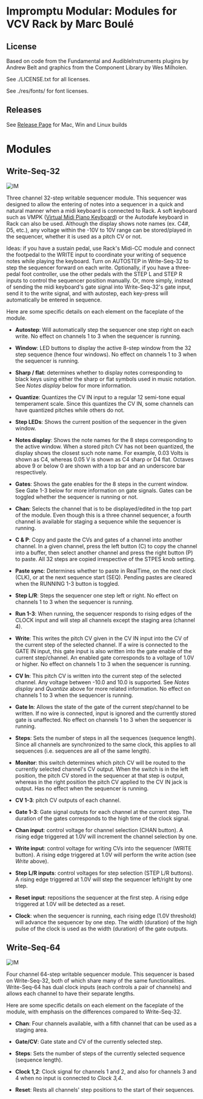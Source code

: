 # Impromptu Modular: Modules for VCV Rack by Marc Boulé

## License

Based on code from the Fundamental and AudibleInstruments plugins by Andrew Belt and graphics from the Component Library by Wes Milholen.

See ./LICENSE.txt for all licenses.

See ./res/fonts/ for font licenses.

## Releases

See [Release Page](https://github.com/MarcBoule/ImpromptuModular/releases) for Mac, Win and Linux builds


# Modules

## Write-Seq-32

![IM](https://github.com/MarcBoule/ImpromptuModular/WriteSeq32.jpg)

Three channel 32-step writable sequencer module. This sequencer was designed to allow the entering of notes into a sequencer in a quick and natural manner when a midi keyboard is connected to Rack. A soft keyboard such as VMPK ([Virtual Midi Piano Keyboard](http://vmpk.sourceforge.net/)) or the Autodafe keyboard in Rack can also be used. Although the display shows note names (ex. C4#, D5, etc.), any voltage within the -10V to 10V range can be stored/played in the sequencer, whether it is used as a pitch CV or not.

Ideas: if you have a sustain pedal, use Rack's Midi-CC module and connect the footpedal to the WRITE input to coordinate your writing of sequence notes while playing the keyboard. Turn on AUTOSTEP in Write-Seq-32 to step the sequencer forward on each write. Optionally, if you have a three-pedal foot controller, use the other pedals with the STEP L and STEP R inputs to control the sequencer position manually. Or, more simply, instead of sending the midi keyboard's gate signal into Write-Seq-32's gate input, send it to the write signal, and with autostep, each key-press will automatically be entered in sequence.

Here are some specific details on each element on the faceplate of the module.

* **Autostep**: Will automatically step the sequencer one step right on each write. No effect on channels 1 to 3 when the sequencer is running.

* **Window**: LED buttons to display the active 8-step window from the 32 step sequence (hence four windows). No effect on channels 1 to 3 when the sequencer is running.

* **Sharp / flat**: determines whether to display notes corresponding to black keys using either the sharp or flat symbols used in music notation. See _Notes display_ below for more information.

* **Quantize**: Quantizes the CV IN input to a regular 12 semi-tone equal temperament scale. Since this quantizes the CV IN, some channels can have quantized pitches while others do not. 

* **Step LEDs**: Shows the current position of the sequencer in the given window.

* **Notes display**: Shows the note names for the 8 steps corresponding to the active window. When a stored pitch CV has not been quantized, the display shows the closest such note name. For example, 0.03 Volts is shown as C4, whereas 0.05 V is shown as C4 sharp or D4 flat. Octaves above 9 or below 0 are shown with a top bar and an underscore bar respectively.

* **Gates**: Shows the gate enables for the 8 steps in the current window. See Gate 1-3 below for more information on gate signals. Gates can be toggled whether the sequencer is running or not.

* **Chan**: Selects the channel that is to be displayed/edited in the top part of the module. Even though this is a three channel sequencer, a fourth channel is available for staging a sequence while the sequencer is running. 

* **C & P**: Copy and paste the CVs and gates of a channel into another channel. In a given channel, press the left button (C) to copy the channel into a buffer, then select another channel and press the right button (P) to paste. All 32 steps are copied irrespective of the STPES knob setting.

* **Paste sync**: Determines whether to paste in RealTime, on the next clock (CLK), or at the next sequence start (SEQ). Pending pastes are cleared when the RUNNING 1-3 button is toggled.

* **Step L/R**: Steps the sequencer one step left or right. No effect on channels 1 to 3 when the sequencer is running.

* **Run 1-3**: When running, the sequencer responds to rising edges of the CLOCK input and will step all channels except the staging area (channel 4).

* **Write**: This writes the pitch CV given in the CV IN input into the CV of the current step of the selected channel. If a wire is connected to the GATE IN input, this gate input is also written into the gate enable of the current step/channel. An enabled gate corresponds to a voltage of 1.0V or higher. No effect on channels 1 to 3 when the sequencer is running.

* **CV In**: This pitch CV is written into the current step of the selected channel. Any voltage between -10.0 and 10.0 is supported. See _Notes display_ and _Quantize_ above for more related information. No effect on channels 1 to 3 when the sequencer is running.

* **Gate In**: Allows the state of the gate of the current step/channel to be written. If no wire is connected, input is ignored and the currently stored gate is unaffected. No effect on channels 1 to 3 when the sequencer is running.

* **Steps**: Sets the number of steps in all the sequences (sequence length). Since all channels are synchronized to the same clock, this applies to all sequences (i.e. sequences are all of the same length).

* **Monitor**: this switch determines which pitch CV will be routed to the currently selected channel's CV output. When the switch is in the left position, the pitch CV stored in the sequencer at that step is output, whereas in the right position the pitch CV applied to the CV IN jack is output. Has no effect when the sequencer is running.

* **CV 1-3**: pitch CV outputs of each channel.

* **Gate 1-3**: Gate signal outputs for each channel at the current step. The duration of the gates corresponds to the high time of the clock signal.

* **Chan input**: control voltage for channel selection (CHAN button). A rising edge triggered at 1.0V will increment the channel selection by one.

* **Write input**: control voltage for writing CVs into the sequencer (WRITE button). A rising edge triggered at 1.0V will perform the write action (see _Write_ above).

* **Step L/R inputs**: control voltages for step selection (STEP L/R buttons). A rising edge triggered at 1.0V will step the sequencer left/right by one step.

* **Reset input**: repositions the sequencer at the first step. A rising edge triggered at 1.0V will be detected as a reset.

* **Clock**: when the sequencer is running, each rising edge (1.0V threshold) will advance the sequencer by one step. The width (duration) of the high pulse of the clock is used as the width (duration) of the gate outputs. 



## Write-Seq-64

![IM](https://github.com/MarcBoule/ImpromptuModular/master/WriteSeq64.jpg)

Four channel 64-step writable sequencer module. This sequencer is based on Write-Seq-32, both of which share many of the same functionalities. Write-Seq-64 has dual clock inputs (each controls a pair of channels) and allows each channel to have their separate lengths.

Here are some specific details on each element on the faceplate of the module, with emphasis on the differences compared to Write-Seq-32.

* **Chan**: Four channels available, with a fifth channel that can be used as a staging area.

* **Gate/CV**: Gate state and CV of the currently selected step.

* **Steps**: Sets the number of steps of the currently selected sequence (sequence length).

* **Clock 1,2**: Clock signal for channels 1 and 2, and also for channels 3 and 4 when no input is connected to _Clock 3,4_.

* **Reset**: Rests all channels' step positions to the start of their sequences.
